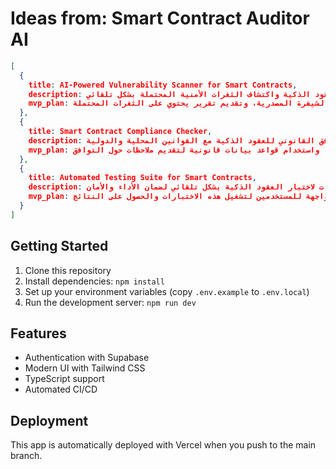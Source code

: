 # Ideas from: Smart Contract Auditor AI

```json
[
  {
    title: AI-Powered Vulnerability Scanner for Smart Contracts,
    description: أداة تستخدم الذكاء الاصطناعي لتحليل العقود الذكية واكتشاف الثغرات الأمنية المحتملة بشكل تلقائي.,
    mvp_plan: إنشاء نموذج أولي يقوم بتحليل عقود ذكية بسيطة باستخدام مكتبة تحليل الشيفرة المصدرية، وتقديم تقرير يحتوي على الثغرات المحتملة.
  },
  {
    title: Smart Contract Compliance Checker,
    description: أداة للتحقق من التوافق القانوني للعقود الذكية مع القوانين المحلية والدولية.,
    mvp_plan: تطوير واجهة بسيطة تسمح للمستخدمين بتحميل عقودهم الذكية، واستخدام قواعد بيانات قانونية لتقديم ملاحظات حول التوافق.
  },
  {
    title: Automated Testing Suite for Smart Contracts,
    description: مجموعة أدوات لاختبار العقود الذكية بشكل تلقائي لضمان الأداء والأمان.,
    mvp_plan: إنشاء مجموعة من الاختبارات الأساسية التي يمكن تنفيذها على عقود ذكية، وتوفير واجهة للمستخدمين لتشغيل هذه الاختبارات والحصول على النتائج.
  }
]
```

## Getting Started

1. Clone this repository
2. Install dependencies: `npm install`
3. Set up your environment variables (copy `.env.example` to `.env.local`)
4. Run the development server: `npm run dev`

## Features

- Authentication with Supabase
- Modern UI with Tailwind CSS
- TypeScript support
- Automated CI/CD

## Deployment

This app is automatically deployed with Vercel when you push to the main branch.